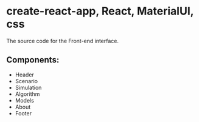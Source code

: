 # create-react-app, React, MaterialUI, css

The source code for the Front-end interface. 
## Components: 
- Header
- Scenario
- Simulation
- Algorithm 
- Models
- About
- Footer
